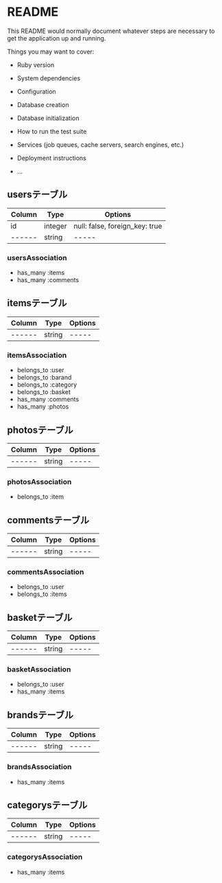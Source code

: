 # README

This README would normally document whatever steps are necessary to get the
application up and running.

Things you may want to cover:

* Ruby version

* System dependencies

* Configuration

* Database creation

* Database initialization

* How to run the test suite

* Services (job queues, cache servers, search engines, etc.)

* Deployment instructions

* ...

## usersテーブル
|Column|Type|Options|
|------|----|-------|
|id|integer|null: false, foreign_key: true|
|------|string|-----|
### usersAssociation
- has_many :items
- has_many :comments

## itemsテーブル
|Column|Type|Options|
|------|----|-------|
|------|string|-----|
### itemsAssociation
- belongs_to :user
- belongs_to :barand
- belongs_to :category
- belongs_to :basket
- has_many :comments
- has_many :photos

## photosテーブル
|Column|Type|Options|
|------|----|-------|
|------|string|-----|
### photosAssociation
- belongs_to :item

## commentsテーブル
|Column|Type|Options|
|------|----|-------|
|------|string|-----|
### commentsAssociation
- belongs_to :user
- belongs_to :items

## basketテーブル
|Column|Type|Options|
|------|----|-------|
|------|string|-----|
### basketAssociation
- belongs_to :user
- has_many :items

## brandsテーブル
|Column|Type|Options|
|------|----|-------|
|------|string|-----|
### brandsAssociation
- has_many :items

## categorysテーブル
|Column|Type|Options|
|------|----|-------|
|------|string|-----|
### categorysAssociation
- has_many :items